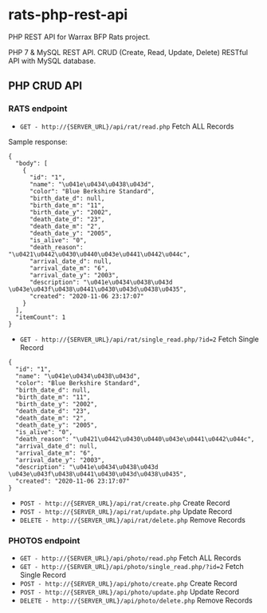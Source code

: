 # rats-php-rest-api
PHP REST API for Warrax BFP Rats project.

PHP 7 & MySQL REST API. CRUD (Create, Read, Update, Delete) RESTful API with MySQL database.

## PHP CRUD API
### RATS endpoint
* `GET - http://{SERVER_URL}/api/rat/read.php` Fetch ALL Records

Sample response:
```
{
  "body": [
    {
      "id": "1",
      "name": "\u041e\u0434\u0438\u043d",
      "color": "Blue Berkshire Standard",
      "birth_date_d": null,
      "birth_date_m": "11",
      "birth_date_y": "2002",
      "death_date_d": "23",
      "death_date_m": "2",
      "death_date_y": "2005",
      "is_alive": "0",
      "death_reason": "\u0421\u0442\u0430\u0440\u043e\u0441\u0442\u044c",
      "arrival_date_d": null,
      "arrival_date_m": "6",
      "arrival_date_y": "2003",
      "description": "\u041e\u0434\u0438\u043d \u043e\u043f\u0438\u0441\u0430\u043d\u0438\u0435",
      "created": "2020-11-06 23:17:07"
    }
  ],
  "itemCount": 1
}
```

* `GET - http://{SERVER_URL}/api/rat/single_read.php/?id=2` Fetch Single Record
```
{
  "id": "1",
  "name": "\u041e\u0434\u0438\u043d",
  "color": "Blue Berkshire Standard",
  "birth_date_d": null,
  "birth_date_m": "11",
  "birth_date_y": "2002",
  "death_date_d": "23",
  "death_date_m": "2",
  "death_date_y": "2005",
  "is_alive": "0",
  "death_reason": "\u0421\u0442\u0430\u0440\u043e\u0441\u0442\u044c",
  "arrival_date_d": null,
  "arrival_date_m": "6",
  "arrival_date_y": "2003",
  "description": "\u041e\u0434\u0438\u043d \u043e\u043f\u0438\u0441\u0430\u043d\u0438\u0435",
  "created": "2020-11-06 23:17:07"
}
```

* `POST - http://{SERVER_URL}/api/rat/create.php` Create Record
* `POST - http://{SERVER_URL}/api/rat/update.php` Update Record
* `DELETE - http://{SERVER_URL}/api/rat/delete.php` Remove Records

### PHOTOS endpoint
* `GET - http://{SERVER_URL}/api/photo/read.php` Fetch ALL Records
* `GET - http://{SERVER_URL}/api/photo/single_read.php/?id=2` Fetch Single Record
* `POST - http://{SERVER_URL}/api/photo/create.php` Create Record
* `POST - http://{SERVER_URL}/api/photo/update.php` Update Record
* `DELETE - http://{SERVER_URL}/api/photo/delete.php` Remove Records

